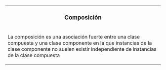<table id="card">
    <tr>
        <td align="center">
            <h3>Composición</h3>
        </td>
    </tr>
    <tr>
        <td>
            <p>La composición es una asociación fuerte entre una clase compuesta y una clase componente en la que instancias de la clase componente no suelen existir independiente de instancias de la clase compuesta</p>
        </td>
    </tr>
</table>

